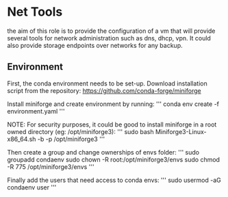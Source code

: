 # Net Tools 

the aim of this role is to provide the configuration of a vm that will provide several tools for network administration such as dns, dhcp, vpn. 
It could also provide storage endpoints over networks for any backup.

## Environment

First, the conda environment needs to be set-up. Download installation script from the repository: https://github.com/conda-forge/miniforge

Install miniforge and create environment by running:
'''
conda env create -f environment.yaml
'''

NOTE:
For security purposes, it could be good to install miniforge in a root owned directory (eg: /opt/miniforge3):
'''
sudo bash Miniforge3-Linux-x86_64.sh -b -p /opt/miniforge3
'''

Then create a group and change ownerships of envs folder:
'''
sudo groupadd condaenv
sudo chown -R root:/opt/miniforge3/envs
sudo chmod -R 775 /opt/miniforge3/envs
'''

Finally add the users that need access to conda envs:
'''
sudo usermod -aG condaenv user
'''
